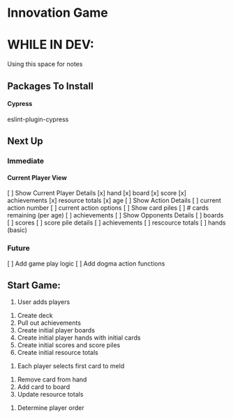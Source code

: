 # Innovation Game


# WHILE IN DEV:

Using this space for notes

## Packages To Install

#### Cypress
eslint-plugin-cypress

## Next Up

### Immediate

#### Current Player View
[ ] Show Current Player Details
  [x] hand
  [x] board
  [x] score
  [x] achievements
  [x] resource totals
  [x] age
[ ] Show Action Details
  [ ] current action number
  [ ] current action options
[ ] Show card piles
  [ ] # cards remaining (per age)
  [ ] achievements
[ ] Show Opponents Details
  [ ] boards
  [ ] scores
  [ ] score pile details
  [ ] achievements
  [ ] rescource totals
  [ ] hands (basic)

### Future

[ ] Add game play logic
[ ] Add dogma action functions

## Start Game:

1. User adds players
<!-- USER SUBMITS FORM -->
1. Create deck
1. Pull out achievements
1. Create initial player boards
1. Create initial player hands with initial cards
1. Create initial scores and score piles
1. Create initial resource totals 
<!-- SET STATE -->
1. Each player selects first card to meld
<!-- SUBMIT FIRST CARD  -->
1. Remove card from hand
1. Add card to board
1. Update resource totals
<!-- REPEAT FOR EACH PLAYER -->
1. Determine player order
<!-- SET PLAYER ORDER STATE -->
<!-- READY TO START GAME -->
